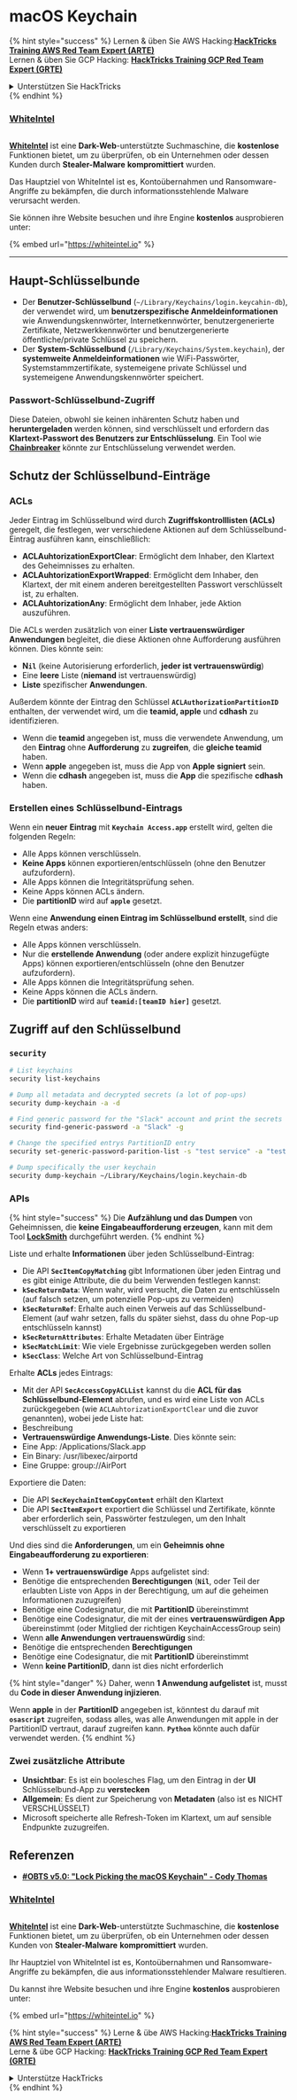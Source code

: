 # macOS Keychain

{% hint style="success" %}
Lernen & üben Sie AWS Hacking:<img src="../../.gitbook/assets/arte.png" alt="" data-size="line">[**HackTricks Training AWS Red Team Expert (ARTE)**](https://training.hacktricks.xyz/courses/arte)<img src="../../.gitbook/assets/arte.png" alt="" data-size="line">\
Lernen & üben Sie GCP Hacking: <img src="../../.gitbook/assets/grte.png" alt="" data-size="line">[**HackTricks Training GCP Red Team Expert (GRTE)**<img src="../../.gitbook/assets/grte.png" alt="" data-size="line">](https://training.hacktricks.xyz/courses/grte)

<details>

<summary>Unterstützen Sie HackTricks</summary>

* Überprüfen Sie die [**Abonnementpläne**](https://github.com/sponsors/carlospolop)!
* **Treten Sie der** 💬 [**Discord-Gruppe**](https://discord.gg/hRep4RUj7f) oder der [**Telegram-Gruppe**](https://t.me/peass) bei oder **folgen** Sie uns auf **Twitter** 🐦 [**@hacktricks\_live**](https://twitter.com/hacktricks\_live)**.**
* **Teilen Sie Hacking-Tricks, indem Sie PRs an die** [**HackTricks**](https://github.com/carlospolop/hacktricks) und [**HackTricks Cloud**](https://github.com/carlospolop/hacktricks-cloud) GitHub-Repos senden.

</details>
{% endhint %}

### [WhiteIntel](https://whiteintel.io)

<figure><img src="../../.gitbook/assets/image (1227).png" alt=""><figcaption></figcaption></figure>

[**WhiteIntel**](https://whiteintel.io) ist eine **Dark-Web**-unterstützte Suchmaschine, die **kostenlose** Funktionen bietet, um zu überprüfen, ob ein Unternehmen oder dessen Kunden durch **Stealer-Malware** **kompromittiert** wurden.

Das Hauptziel von WhiteIntel ist es, Kontoübernahmen und Ransomware-Angriffe zu bekämpfen, die durch informationsstehlende Malware verursacht werden.

Sie können ihre Website besuchen und ihre Engine **kostenlos** ausprobieren unter:

{% embed url="https://whiteintel.io" %}

***

## Haupt-Schlüsselbunde

* Der **Benutzer-Schlüsselbund** (`~/Library/Keychains/login.keycahin-db`), der verwendet wird, um **benutzerspezifische Anmeldeinformationen** wie Anwendungskennwörter, Internetkennwörter, benutzergenerierte Zertifikate, Netzwerkkennwörter und benutzergenerierte öffentliche/private Schlüssel zu speichern.
* Der **System-Schlüsselbund** (`/Library/Keychains/System.keychain`), der **systemweite Anmeldeinformationen** wie WiFi-Passwörter, Systemstammzertifikate, systemeigene private Schlüssel und systemeigene Anwendungskennwörter speichert.

### Passwort-Schlüsselbund-Zugriff

Diese Dateien, obwohl sie keinen inhärenten Schutz haben und **heruntergeladen** werden können, sind verschlüsselt und erfordern das **Klartext-Passwort des Benutzers zur Entschlüsselung**. Ein Tool wie [**Chainbreaker**](https://github.com/n0fate/chainbreaker) könnte zur Entschlüsselung verwendet werden.

## Schutz der Schlüsselbund-Einträge

### ACLs

Jeder Eintrag im Schlüsselbund wird durch **Zugriffskontrolllisten (ACLs)** geregelt, die festlegen, wer verschiedene Aktionen auf dem Schlüsselbund-Eintrag ausführen kann, einschließlich:

* **ACLAuhtorizationExportClear**: Ermöglicht dem Inhaber, den Klartext des Geheimnisses zu erhalten.
* **ACLAuhtorizationExportWrapped**: Ermöglicht dem Inhaber, den Klartext, der mit einem anderen bereitgestellten Passwort verschlüsselt ist, zu erhalten.
* **ACLAuhtorizationAny**: Ermöglicht dem Inhaber, jede Aktion auszuführen.

Die ACLs werden zusätzlich von einer **Liste vertrauenswürdiger Anwendungen** begleitet, die diese Aktionen ohne Aufforderung ausführen können. Dies könnte sein:

* **N`il`** (keine Autorisierung erforderlich, **jeder ist vertrauenswürdig**)
* Eine **leere** Liste (**niemand** ist vertrauenswürdig)
* **Liste** spezifischer **Anwendungen**.

Außerdem könnte der Eintrag den Schlüssel **`ACLAuthorizationPartitionID`** enthalten, der verwendet wird, um die **teamid, apple** und **cdhash** zu identifizieren.

* Wenn die **teamid** angegeben ist, muss die verwendete Anwendung, um den **Eintrag** ohne **Aufforderung** zu **zugreifen**, die **gleiche teamid** haben.
* Wenn **apple** angegeben ist, muss die App von **Apple** **signiert** sein.
* Wenn die **cdhash** angegeben ist, muss die **App** die spezifische **cdhash** haben.

### Erstellen eines Schlüsselbund-Eintrags

Wenn ein **neuer** **Eintrag** mit **`Keychain Access.app`** erstellt wird, gelten die folgenden Regeln:

* Alle Apps können verschlüsseln.
* **Keine Apps** können exportieren/entschlüsseln (ohne den Benutzer aufzufordern).
* Alle Apps können die Integritätsprüfung sehen.
* Keine Apps können ACLs ändern.
* Die **partitionID** wird auf **`apple`** gesetzt.

Wenn eine **Anwendung einen Eintrag im Schlüsselbund erstellt**, sind die Regeln etwas anders:

* Alle Apps können verschlüsseln.
* Nur die **erstellende Anwendung** (oder andere explizit hinzugefügte Apps) können exportieren/entschlüsseln (ohne den Benutzer aufzufordern).
* Alle Apps können die Integritätsprüfung sehen.
* Keine Apps können die ACLs ändern.
* Die **partitionID** wird auf **`teamid:[teamID hier]`** gesetzt.

## Zugriff auf den Schlüsselbund

### `security`
```bash
# List keychains
security list-keychains

# Dump all metadata and decrypted secrets (a lot of pop-ups)
security dump-keychain -a -d

# Find generic password for the "Slack" account and print the secrets
security find-generic-password -a "Slack" -g

# Change the specified entrys PartitionID entry
security set-generic-password-parition-list -s "test service" -a "test acount" -S

# Dump specifically the user keychain
security dump-keychain ~/Library/Keychains/login.keychain-db
```
### APIs

{% hint style="success" %}
Die **Aufzählung und das Dumpen** von Geheimnissen, die **keine Eingabeaufforderung erzeugen**, kann mit dem Tool [**LockSmith**](https://github.com/its-a-feature/LockSmith) durchgeführt werden.
{% endhint %}

Liste und erhalte **Informationen** über jeden Schlüsselbund-Eintrag:

* Die API **`SecItemCopyMatching`** gibt Informationen über jeden Eintrag und es gibt einige Attribute, die du beim Verwenden festlegen kannst:
* **`kSecReturnData`**: Wenn wahr, wird versucht, die Daten zu entschlüsseln (auf falsch setzen, um potenzielle Pop-ups zu vermeiden)
* **`kSecReturnRef`**: Erhalte auch einen Verweis auf das Schlüsselbund-Element (auf wahr setzen, falls du später siehst, dass du ohne Pop-up entschlüsseln kannst)
* **`kSecReturnAttributes`**: Erhalte Metadaten über Einträge
* **`kSecMatchLimit`**: Wie viele Ergebnisse zurückgegeben werden sollen
* **`kSecClass`**: Welche Art von Schlüsselbund-Eintrag

Erhalte **ACLs** jedes Eintrags:

* Mit der API **`SecAccessCopyACLList`** kannst du die **ACL für das Schlüsselbund-Element** abrufen, und es wird eine Liste von ACLs zurückgegeben (wie `ACLAuhtorizationExportClear` und die zuvor genannten), wobei jede Liste hat:
* Beschreibung
* **Vertrauenswürdige Anwendungs-Liste**. Dies könnte sein:
* Eine App: /Applications/Slack.app
* Ein Binary: /usr/libexec/airportd
* Eine Gruppe: group://AirPort

Exportiere die Daten:

* Die API **`SecKeychainItemCopyContent`** erhält den Klartext
* Die API **`SecItemExport`** exportiert die Schlüssel und Zertifikate, könnte aber erforderlich sein, Passwörter festzulegen, um den Inhalt verschlüsselt zu exportieren

Und dies sind die **Anforderungen**, um ein **Geheimnis ohne Eingabeaufforderung zu exportieren**:

* Wenn **1+ vertrauenswürdige** Apps aufgelistet sind:
* Benötige die entsprechenden **Berechtigungen** (**`Nil`**, oder Teil der erlaubten Liste von Apps in der Berechtigung, um auf die geheimen Informationen zuzugreifen)
* Benötige eine Codesignatur, die mit **PartitionID** übereinstimmt
* Benötige eine Codesignatur, die mit der eines **vertrauenswürdigen App** übereinstimmt (oder Mitglied der richtigen KeychainAccessGroup sein)
* Wenn **alle Anwendungen vertrauenswürdig** sind:
* Benötige die entsprechenden **Berechtigungen**
* Benötige eine Codesignatur, die mit **PartitionID** übereinstimmt
* Wenn **keine PartitionID**, dann ist dies nicht erforderlich

{% hint style="danger" %}
Daher, wenn **1 Anwendung aufgelistet** ist, musst du **Code in dieser Anwendung injizieren**.

Wenn **apple** in der **PartitionID** angegeben ist, könntest du darauf mit **`osascript`** zugreifen, sodass alles, was alle Anwendungen mit apple in der PartitionID vertraut, darauf zugreifen kann. **`Python`** könnte auch dafür verwendet werden.
{% endhint %}

### Zwei zusätzliche Attribute

* **Unsichtbar**: Es ist ein boolesches Flag, um den Eintrag in der **UI** Schlüsselbund-App zu **verstecken**
* **Allgemein**: Es dient zur Speicherung von **Metadaten** (also ist es NICHT VERSCHLÜSSELT)
* Microsoft speicherte alle Refresh-Token im Klartext, um auf sensible Endpunkte zuzugreifen.

## Referenzen

* [**#OBTS v5.0: "Lock Picking the macOS Keychain" - Cody Thomas**](https://www.youtube.com/watch?v=jKE1ZW33JpY)

### [WhiteIntel](https://whiteintel.io)

<figure><img src="../../.gitbook/assets/image (1227).png" alt=""><figcaption></figcaption></figure>

[**WhiteIntel**](https://whiteintel.io) ist eine **Dark-Web**-unterstützte Suchmaschine, die **kostenlose** Funktionen bietet, um zu überprüfen, ob ein Unternehmen oder dessen Kunden von **Stealer-Malware** **kompromittiert** wurden.

Ihr Hauptziel von WhiteIntel ist es, Kontoübernahmen und Ransomware-Angriffe zu bekämpfen, die aus informationsstehlender Malware resultieren.

Du kannst ihre Website besuchen und ihre Engine **kostenlos** ausprobieren unter:

{% embed url="https://whiteintel.io" %}

{% hint style="success" %}
Lerne & übe AWS Hacking:<img src="../../.gitbook/assets/arte.png" alt="" data-size="line">[**HackTricks Training AWS Red Team Expert (ARTE)**](https://training.hacktricks.xyz/courses/arte)<img src="../../.gitbook/assets/arte.png" alt="" data-size="line">\
Lerne & übe GCP Hacking: <img src="../../.gitbook/assets/grte.png" alt="" data-size="line">[**HackTricks Training GCP Red Team Expert (GRTE)**<img src="../../.gitbook/assets/grte.png" alt="" data-size="line">](https://training.hacktricks.xyz/courses/grte)

<details>

<summary>Unterstütze HackTricks</summary>

* Überprüfe die [**Abonnementpläne**](https://github.com/sponsors/carlospolop)!
* **Tritt der** 💬 [**Discord-Gruppe**](https://discord.gg/hRep4RUj7f) oder der [**Telegram-Gruppe**](https://t.me/peass) bei oder **folge** uns auf **Twitter** 🐦 [**@hacktricks\_live**](https://twitter.com/hacktricks\_live)**.**
* **Teile Hacking-Tricks, indem du PRs zu den** [**HackTricks**](https://github.com/carlospolop/hacktricks) und [**HackTricks Cloud**](https://github.com/carlospolop/hacktricks-cloud) GitHub-Repos einreichst.

</details>
{% endhint %}
